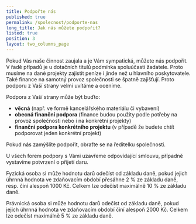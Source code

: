 ```yaml
---
title: Podpořte nás
published: true
permalink: /spolecnost/podporte-nas
long_title: Jak nás můžete podpořit?
listed: true
position: 3
layout: two_columns_page
---
```

Pokud Vás naše činnost zaujala a je Vám sympatická, můžete nás
podpořit. V řadě případů je u dotačních titulů podmínka spoluúčasti
žadatele. Proto musíme na dané projekty zajistit peníze i jinde než
u hlavního poskytovatele. Také finance na samotný provoz společnosti se
špatně zajišťují. Proto podporu z Vaší strany velmi uvítáme a oceníme.

Podpora z Vaší strany může být buďto:

* **věcná** (např. ve formě kancelářského materiálu či vybavení)
* **obecná finanční podpora** (finance budou použity podle potřeby na
  provoz společnosti nebo i na konkrétní projekty)
* **finanční podpora konkrétního projektu** (v případě že budete chtít
  podporovat jeden konkrétní projekt)

Pokud nás zamýšlíte podpořit, obraťte se na ředitelku společnosti.

U všech forem podpory s Vámi uzavřeme odpovídající smlouvu, případně
vystavíme potvrzení o přijetí daru.

Fyzická osoba si může hodnotu darů odečíst od základu daně, pokud jejich
úhrnná hodnota ve zdaňovacím období přesáhne 2 % ze základu daně,
resp. činí alespoň 1000 Kč. Celkem lze odečíst maximálně 10 % ze základu
daně.

Právnická osoba si může hodnotu darů odečíst od základu daně, pokud
jejich úhrnná hodnota ve zdaňovacím období činí alespoň 2000 Kč. Celkem
lze odečíst maximálně 5 % ze základu daně.
